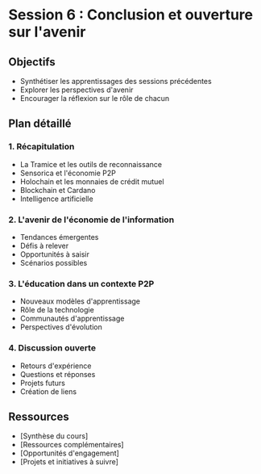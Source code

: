# Session 6 : Conclusion et ouverture sur l'avenir

## Objectifs
- Synthétiser les apprentissages des sessions précédentes
- Explorer les perspectives d'avenir
- Encourager la réflexion sur le rôle de chacun

## Plan détaillé

### 1. Récapitulation
- La Tramice et les outils de reconnaissance
- Sensorica et l'économie P2P
- Holochain et les monnaies de crédit mutuel
- Blockchain et Cardano
- Intelligence artificielle

### 2. L'avenir de l'économie de l'information
- Tendances émergentes
- Défis à relever
- Opportunités à saisir
- Scénarios possibles

### 3. L'éducation dans un contexte P2P
- Nouveaux modèles d'apprentissage
- Rôle de la technologie
- Communautés d'apprentissage
- Perspectives d'évolution

### 4. Discussion ouverte
- Retours d'expérience
- Questions et réponses
- Projets futurs
- Création de liens

## Ressources
- [Synthèse du cours]
- [Ressources complémentaires]
- [Opportunités d'engagement]
- [Projets et initiatives à suivre]

